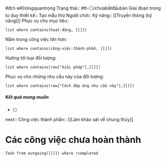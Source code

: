 #đct-❄️Khôngquantrọng
Trạng thái:: #tt-⚪/chưabắtđầubàn
Giai đoạn trong tư duy thiết kế:: Tạo mẫu thử
Người chơi::
Kỹ năng:: [[Truyền thông (kỹ năng)]]
Phục vụ cho mục tiêu:
```dataview
list where contains(hoạt-động, [[]])
```
Nằm trong công việc lớn hơn:
```dataview
list where contains(công-việc-thành-phần, [[]])
```
Hướng tới loại đối tượng:
```dataview
list where contains(row["Giải pháp"],[[]])
```
Phục vụ cho những nhu cầu này của đối tượng:
```dataview
list where contains(row["Cách đáp ứng nhu cầu này"],[[]])
```

##### Kết quả mong muốn
- [ ] 
next::
Công việc thành phần:: [[Làm khảo sát về chung thủy]] 

# Các công việc chưa hoàn thành
```dataview
Task from outgoing([[]]) where !completed
```


